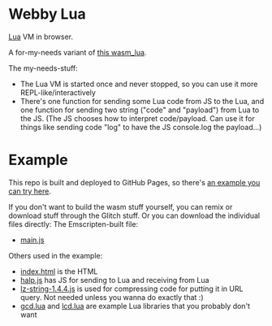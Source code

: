 # Webby Lua

[Lua](https://www.lua.org/) VM in browser.

A for-my-needs variant of [this wasm_lua](https://github.com/Dreagonmon/wasm_lua).

The my-needs-stuff:

* The Lua VM is started once and never stopped, so you can use it more REPL-like/interactively
* There's one function for sending some Lua code from JS to the Lua, and one function for sending two string ("code" and "payload") from Lua to the JS. (The JS chooses how to interpret code/payload. Can use it for things like sending code "log" to have the JS console.log the payload...)

# Example

This repo is built and deployed to GitHub Pages, so there's [an example you can try here](https://glorp.github.io/webby-lua).

If you don't want to build the wasm stuff yourself, you can remix or download stuff through the Glitch stuff. Or you can download the individual files directly: The Emscripten-built file:
* [main.js](https://glorp.github.io/webby-lua/lua-wasm.js)

Others used in the example:
* [index.html](https://glorp.github.io/webby-lua/index.html) is the HTML
* [halp.js](https://glorp.github.io/webby-lua/halp.js) has JS for sending to Lua and receiving from Lua
* [lz-string-1.4.4.js](https://glorp.github.io/webby-lua/lz-string-1.4.4.js) is used for compressing code for putting it in URL query. Not needed unless you wanna do exactly that :)
* [gcd.lua](https://glorp.github.io/webby-lua/gcd.lua) and [lcd.lua](https://glorp.github.io/webby-lua/gcd.lua) are example Lua libraries that you probably don't want
